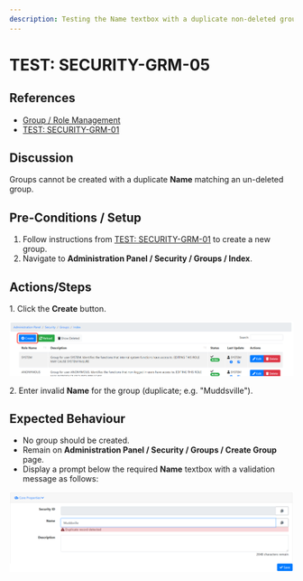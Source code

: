 ```yaml
---
description: Testing the Name textbox with a duplicate non-deleted group.
---
```


# TEST: SECURITY-GRM-05

## References

* [Group / Role Management](../../../../../../../operations-1/system-administration/security-administration/group-role-management.md)
* [TEST: SECURITY-GRM-01](test-security-grm-01-1.md)

## Discussion

Groups cannot be created with a duplicate **Name** matching an un-deleted group.

## Pre-Conditions / Setup

1. Follow instructions from [TEST: SECURITY-GRM-01](test-security-grm-01-1.md) to create a new group.
2. Navigate to **Administration Panel / Security / Groups / Index**.&#x20;

## Actions/Steps

1\. Click the **Create** button.

![](<../../../../../../../.gitbook/assets/image (295).png>)

2\. Enter invalid **Name** for the group (duplicate; e.g. "Muddsville").

## Expected Behaviour

* No group should be created.
* Remain on **Administration Panel / Security / Groups / Create Group** page.
* Display a prompt below the required **Name** textbox with a validation message as follows:

![](<../../../../../../../.gitbook/assets/image (328).png>)
